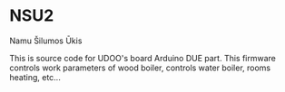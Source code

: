 # NSU2
Namu Šilumos Ūkis

This is source code for UDOO's board Arduino DUE part.
This firmware controls work parameters of wood boiler, controls water boiler, rooms heating, etc...

